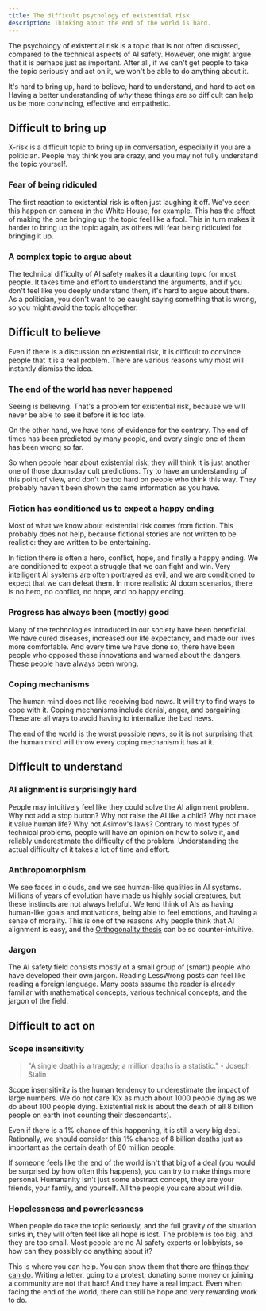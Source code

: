```yaml
---
title: The difficult psychology of existential risk
description: Thinking about the end of the world is hard.
---
```


The psychology of existential risk is a topic that is not often discussed, compared to the technical aspects of AI safety.
However, one might argue that it is perhaps just as important.
After all, if we can't get people to take the topic seriously and act on it, we won't be able to do anything about it.

It's hard to bring up, hard to believe, hard to understand, and hard to act on.
Having a better understanding of _why_ these things are so difficult can help us be more convincing, effective and empathetic.

## Difficult to bring up

X-risk is a difficult topic to bring up in conversation, especially if you are a politician.
People may think you are crazy, and you may not fully understand the topic yourself.

### Fear of being ridiculed

The first reaction to existential risk is often just laughing it off.
We've seen this happen on camera in the White House, for example.
This has the effect of making the one bringing up the topic feel like a fool.
This in turn makes it harder to bring up the topic again, as others will fear being ridiculed for bringing it up.

### A complex topic to argue about

The technical difficulty of AI safety makes it a daunting topic for most people.
It takes time and effort to understand the arguments, and if you don't feel like you deeply understand them, it's hard to argue about them.
As a politician, you don't want to be caught saying something that is wrong, so you might avoid the topic altogether.

## Difficult to believe

Even if there is a discussion on existential risk, it is difficult to convince people that it is a real problem.
There are various reasons why most will instantly dismiss the idea.

### The end of the world has never happened

Seeing is believing.
That's a problem for existential risk, because we will never be able to see it before it is too late.

On the other hand, we have tons of evidence for the contrary.
The end of times has been predicted by many people, and every single one of them has been wrong so far.

So when people hear about existential risk, they will think it is just another one of those doomsday cult predictions.
Try to have an understanding of this point of view, and don't be too hard on people who think this way.
They probably haven't been shown the same information as you have.

### Fiction has conditioned us to expect a happy ending

Most of what we know about existential risk comes from fiction.
This probably does not help, because fictional stories are not written to be realistic: they are written to be entertaining.

In fiction there is often a hero, conflict, hope, and finally a happy ending.
We are conditioned to expect a struggle that we can fight and win.
Very intelligent AI systems are often portrayed as evil, and we are conditioned to expect that we can defeat them.
In more realistic AI doom scenarios, there is no hero, no conflict, no hope, and no happy ending.

### Progress has always been (mostly) good

Many of the technologies introduced in our society have been beneficial.
We have cured diseases, increased our life expectancy, and made our lives more comfortable.
And every time we have done so, there have been people who opposed these innovations and warned about the dangers.
These people have always been wrong.

### Coping mechanisms

The human mind does not like receiving bad news.
It will try to find ways to cope with it.
Coping mechanisms include denial, anger, and bargaining.
These are all ways to avoid having to internalize the bad news.

The end of the world is the worst possible news, so it is not surprising that the human mind will throw every coping mechanism it has at it.

## Difficult to understand

### AI alignment is surprisingly hard

People may intuitively feel like they could solve the AI alignment problem.
Why not add a stop button? Why not raise the AI like a child? Why not make it value human life? Why not Asimov's laws?
Contrary to most types of technical problems, people will have an opinion on how to solve it, and reliably underestimate the difficulty of the problem.
Understanding the actual difficulty of it takes a lot of time and effort.

### Anthropomorphism

We see faces in clouds, and we see human-like qualities in AI systems.
Millions of years of evolution have made us highly social creatures, but these instincts are not always helpful.
We tend think of AIs as having human-like goals and motivations, being able to feel emotions, and having a sense of morality.
This is one of the reasons why people think that AI alignment is easy, and the [Orthogonality thesis](https://www.youtube.com/watch?v=hEUO6pjwFOo) can be so counter-intuitive.

### Jargon

The AI safety field consists mostly of a small group of (smart) people who have developed their own jargon.
Reading LessWrong posts can feel like reading a foreign language.
Many posts assume the reader is already familiar with mathematical concepts, various technical concepts, and the jargon of the field.

## Difficult to act on

### Scope insensitivity

> "A single death is a tragedy; a million deaths is a statistic." - Joseph Stalin

Scope insensitivity is the human tendency to underestimate the impact of large numbers.
We do not care 10x as much about 1000 people dying as we do about 100 people dying.
Existential risk is about the death of all 8 billion people on earth (not counting their descendants).

Even if there is a 1% chance of this happening, it is still a very big deal.
Rationally, we should consider this 1% chance of 8 billion deaths just as important as the certain death of 80 million people.

If someone feels like the end of the world isn't that big of a deal (you would be surprised by how often this happens), you can try to make things more personal.
Humananity isn't just some abstract concept, they are your friends, your family, and yourself.
All the people you care about will die.

### Hopelessness and powerlessness

When people do take the topic seriously, and the full gravity of the situation sinks in, they will often feel like all hope is lost.
The problem is too big, and they are too small.
Most people are no AI safety experts or lobbyists, so how can they possibly do anything about it?

This is where you can help.
You can show them that there are [things they can do](/action).
Writing a letter, going to a protest, donating some money or joining a community are not that hard!
And they have a real impact.
Even when facing the end of the world, there can still be hope and very rewarding work to do.

